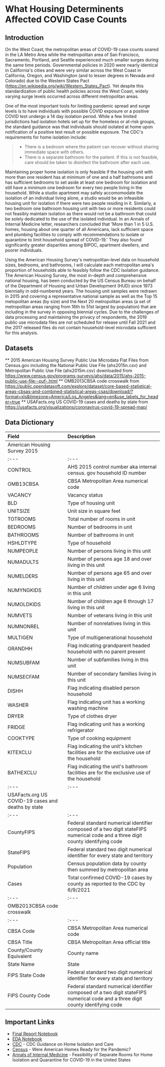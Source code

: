 # What Housing Determinents Affected COVID Case Counts  

## Introduction

On the West Coast, the metropolitan areas of COVID-19 case counts soared in the LA Metro Area while the metropolitan area of San Francisco, Sacramento, Portland, and Seattle experienced much smaller surges during the same time periods. Governmental policies in 2020 were nearly identical in California's cities and were very similar across the West Coast in California, Oregon, and Washington (and to lesser degrees in Nevada and Colorado) due to the Western States Pact (https://en.wikipedia.org/wiki/Western_States_Pact). Yet despite this standardization of public health policies across the West Coast, widely varying surge levels occurred across different metropolitan areas. 

One of the most important tools for limiting pandemic spread and surge levels is to have individuals with possible COVID exposure or a positive COVID test undergo a 14 day isolation period. While a few limited jurisdictions had isolation hotels set up for the homeless or at-risk groups, the standard guidance was that individuals should isolated at home upon notification of a positive test result or possible exposure. The CDC's requirements for home isolation include:

>* There is a bedroom where the patient can recover without sharing immediate space with others.
>* There is a separate bathroom for the patient. If this is not feasible, care should be taken to disinfect the bathroom after each use.

Maintaining proper home isolation is only feasible if the housing unit with more than one resident has at minimum of one and a half bathrooms and has sufficient bedrooms to set aside at least one bedroom for isolation and still have a minimum one bedroom for every two people living in the household. While a studio apartment may safely accomomodate the isolation of an individual living alone, a studio would be an infeasible housing unit for isolation if there were two people residing in it. Similarly, a two bedroom one bathroom housing unit with two or more residents could not feasibly maintain isolation as there would not be a bathroom that could be solely dedicated to the use of the isolated individual. In an Annals of Internal Medicine letter, researchers concluded that 'More than 1 in 5 U.S. homes, housing about one quarter of all Americans, lack sufficient space and plumbing facilities to comply with recommendations to isolate or quarantine to limit household spread of COVID-19.' They also found significantly greater disparities among BIPOC, apartment dwellers, and poorer individuals. 

Using the American Housing Survey's metropolitan-level data on household sizes, bedrooms, and bathrooms, I will calculate each metropolitan area's proportion of households able to feasibly follow the CDC Isolation guidance. The American Housing Survey, the most in-depth and comprehensive national housing, has been conducted by the US Census Bureau on behalf of the Department of Housing and Urban Development (HUD) since 1973 biennially in odd-numbered years. The housing unit samples were redrawn in 2015 and covering a representative national sample as well as the Top 15 metopolitan areas (by size) and the Next 20 metropolitan areas (a set of metropolitan areas ranging from 16th to 51st largest by population) that are including in the survey in opposing biennial cycles. Due to the challenges of data processing and maintaining the privacy of respondents, the 2019 public use microdata files are not scheduled for release until Fall 2021 and the 2017 released files do not contain household-level microdata sufficient for this analysis.


## Datasets

** 2015 American Housing Survey Public Use Microdata Flat Files from Census.gov including the National Public Use File (ahs2015n.csv) and Metropolitan Public Use File (ahs2015m.csv) downloaded from https://www.census.gov/programs-surveys/ahs/data/2015/ahs-2015-public-use-file--puf-.html
** OMB2013CBSA code crosswalk from https://public.opendatasoft.com/explore/dataset/core-based-statistical-areas-cbsas-and-combined-statistical-areas-csas/download/?format=xls&timezone=America/Los_Angeles&lang=en&use_labels_for_header=true
**  USAFacts.org US COVID-19 cases and deaths by state from https://usafacts.org/visualizations/coronavirus-covid-19-spread-map/

## Data Dictionary

| Field | Description |
| :--- | :--- |
| American Housing Survey 2015 |
| :--- | :--- |
|CONTROL| AHS 2015 control number aka internal census. gov household ID number|
| OMB13CBSA | CBSA Metropolitan Area numerical code | 
| VACANCY| Vacancy status |
| BLD | Type of housing unit| 
| UNITSIZE | Unit size in square feet | 
| TOTROOMS| Total number of rooms in unit |
|BEDROOMS| Number of bedrooms in unit |
| BATHROOMS |Number of bathrooms in unit | 
|HSHLDTYPE|Type of household|
|NUMPEOPLE|Number of persons living in this unit| 
|NUMADULTS|Number of persons age 18 and over living in this unit|
|NUMELDERS|Number of persons age 65 and over living in this unit|
|NUMYNGKIDS|Number of children under age 6 living in this unit|
|NUMOLDKIDS|Number of children age 6 through 17 living in this unit|
|NUMVETS|Number of veterans living in this unit|
|NUMNONREL|Number of nonrelatives living in this unit|
|MULTIGEN|Type of multigenerational household|
|GRANDHH|Flag indicating grandparent headed household with no parent present|
|NUMSUBFAM|Number of subfamilies living in this unit|
|NUMSECFAM|Number of secondary families living in this unit|
|DISHH|Flag indicating disabled person household|
|WASHER|Flag indicating unit has a working washing machine| 
|DRYER|Type of clothes dryer|
|FRIDGE|Flag indicating unit has a working refrigerator| 
|COOKTYPE|Type of cooking equipment|
|KITEXCLU|Flag indicating the unit's kitchen facilities are for the exclusive use of the household|
|BATHEXCLU|Flag indicating the unit's bathroom facilities are for the exclusive use of the household|
| :--- | :--- |
| USAFacts.org US COVID-19 cases and deaths by state |
| :--- | :--- |
|CountyFIPS|Federal standard numerical identifier composed of a two digit stateFIPS numerical code and a three digit county identifying code |
|StateFIPS | Federal standard two digit numerical identifier for every state and territory |
|Population | Census population data by county then summed by metropolitan area|
|Cases | Total confirmed COVID-19 cases by county as reported to the CDC by 6/9/2021 |
| :--- | :--- |
| OMB2013CBSA code crosswalk |
| :--- | :--- |
| CBSA Code| CBSA Metropolitan Area numerical code |	
|CBSA Title | CBSA Metropolitan Area official title |
|County/County Equivalent | County name |
| State Name| State |
|FIPS State Code|Federal standard two digit numerical identifier for every state and territory|
|FIPS County Code|Federal standard numerical identifier composed of a two digit stateFIPS numerical code and a three digit county identifying code|

## Important Links

* [Final Report Notebook](report.ipynb)
* [EDA Notebook](eda.ipynb)
* [CDC](https://www.cdc.gov/coronavirus/2019-ncov/hcp/guidance-home-care.html) - CDC Guidance on Home Isolation and Care 
* [Census](https://www.census.gov/library/stories/2021/04/were-american-homes-ready-for-the-pandemic.html?utm_campaign=20210413msacos1ccstors&utm_medium=email&utm_source=govdelivery) - Were American Homes Ready for the Pandemic?
* [Annals of Internal Medicine](https://www.acpjournals.org/doi/10.7326/M20-4331) - Feasibility of Separate Rooms for Home Isolation and Quarantine for COVID-19 in the United States

